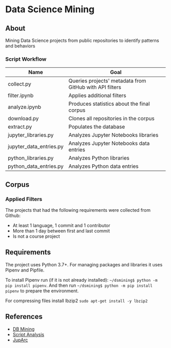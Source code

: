 # Data Science Mining

## About
Mining Data Science projects from public repositories to identify patterns and behaviors

### Script Workflow
| Name                      | Goal                                                    |
| --------------------------|---------------------------------------------------------|  
| collect.py                | Queries projects' metadata from GitHub with API filters | 
| filter.ipynb              | Applies additional filters                              |
| analyze.ipynb             | Produces statistics about the final corpus              | 
| download.py               | Clones all repositories in the corpus                   |
| extract.py                | Populates the database                |
| jupyter_libraries.py        | Analyzes Jupyter Notebooks libraries                    |
| jupyter_data_entries.py   | Analyzes Jupyter Notebooks data entries                 |
| python_libraries.py       | Analyzes Python libraries                               |
| python_data_entries.py    | Analyzes Python data entries                            |

## Corpus
### Applied Filters
The projects that had the following requirements were collected from Github:
- At least 1 language, 1 commit and 1 contributor
- More than 1 day between first and last commit
- Is not a course project

## Requirements
The project uses Python 3.7+.  For managing packages and libraries it uses Pipenv and Pipfile.

To install Pipenv run (if it is not already installed): ``~/dsmining$ python -m pip install pipenv``.
And then run ``~/dsmining$ python -m pip install pipenv`` to prepare the environment.

For compressing files install lbzip2 ``sudo apt-get install -y lbzip2``

## References
- [DB Mining](https://github.com/gems-uff/db-mining)
- [Script Analysis](https://github.com/dew-uff/script-analysis)
- [JupArc](https://github.com/gems-uff/jupyter-archaeology)
